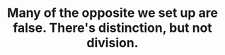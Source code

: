 ---
title: Many of the opposite we set up are false. There's distinction, but not division.
tags: TMWT opposites truth 
---